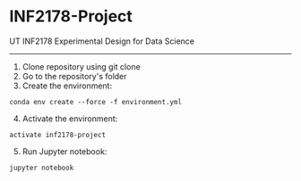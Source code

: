# INF2178-Project
UT INF2178 Experimental Design for Data Science

--------
1. Clone repository using git clone
2. Go to the repository's folder
3. Create the environment:
```
conda env create --force -f environment.yml
```
4. Activate the environment:
```
activate inf2178-project
```
5. Run Jupyter notebook:
```
jupyter notebook
```
